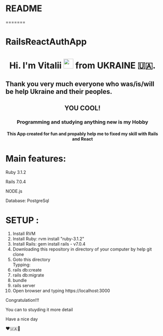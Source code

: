 # README

=======
# RailsReactAuthApp
<h1 align="center">Hi. I'm Vitalii</a> 
<img src="https://github.com/blackcater/blackcater/raw/main/images/Hi.gif" height="32"/> from UKRAINE 🇺🇦.</h1>
<h2> Thank you very much everyone who was/is/will be help Ukraine and their peoples.</h2>
<h2 align="center">  YOU COOL! </h2>
<h3 align="center">Programming and studying anything new is my Hobby</h3>
<h4 align="center">This App created for fun and propably help me to fixed my skill with Rails and React</h4>


<h1><b>Main features:</b></h1>

Ruby 3.1.2

Rails 7.0.4

NODE.js

Database: PostgreSql


<h1><b>SETUP :</b></h1>
<ol>
  <li>Install RVM</li>
  <li>Install Ruby: rvm install "ruby-3.1.2"</li>
  <li>Install Rails: gem install rails - v7.0.4</li>
  <li>Downloading this repository in directory of your computer by help git clone</li>
  <li>Goto this directory</li>
  Typping: 
  <li>rails db:create</li>
  <li>rails db:migrate</li>
  <li>         bundle</li>
  <li>         rails server</li>
  <li> Open browser and typing https://localhost:3000
</ol>

Congratulation!!!

You can to stuyding it more detail

Have a nice day 

❤️🇺🇦🙏


